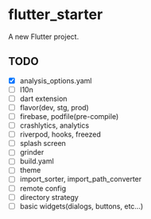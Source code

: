 # flutter_starter

A new Flutter project.

## TODO

- [x] analysis_options.yaml
- [ ] l10n
- [ ] dart extension
- [ ] flavor(dev, stg, prod)
- [ ] firebase, podfile(pre-compile)
- [ ] crashlytics, analytics
- [ ] riverpod, hooks, freezed
- [ ] splash screen
- [ ] grinder
- [ ] build.yaml
- [ ] theme
- [ ] import_sorter, import_path_converter
- [ ] remote config
- [ ] directory strategy
- [ ] basic widgets(dialogs, buttons, etc...)
